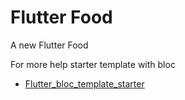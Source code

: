 # Flutter Food

A new Flutter Food

For more help starter template with bloc

- [Flutter_bloc_template_starter](https://github.com/RahmadFani/flutter_bloc_started)
